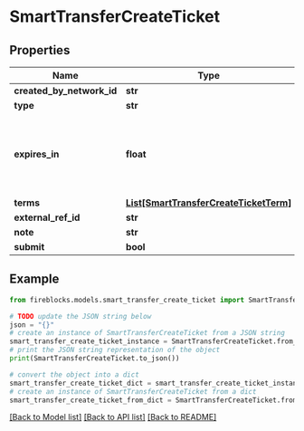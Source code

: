# SmartTransferCreateTicket


## Properties

Name | Type | Description | Notes
------------ | ------------- | ------------- | -------------
**created_by_network_id** | **str** |  | 
**type** | **str** |  | 
**expires_in** | **float** | Number of hours after which an OPEN ticket will expire if no term is funded. | [optional] 
**terms** | [**List[SmartTransferCreateTicketTerm]**](SmartTransferCreateTicketTerm.md) |  | [optional] 
**external_ref_id** | **str** |  | [optional] 
**note** | **str** |  | [optional] 
**submit** | **bool** |  | [optional] 

## Example

```python
from fireblocks.models.smart_transfer_create_ticket import SmartTransferCreateTicket

# TODO update the JSON string below
json = "{}"
# create an instance of SmartTransferCreateTicket from a JSON string
smart_transfer_create_ticket_instance = SmartTransferCreateTicket.from_json(json)
# print the JSON string representation of the object
print(SmartTransferCreateTicket.to_json())

# convert the object into a dict
smart_transfer_create_ticket_dict = smart_transfer_create_ticket_instance.to_dict()
# create an instance of SmartTransferCreateTicket from a dict
smart_transfer_create_ticket_from_dict = SmartTransferCreateTicket.from_dict(smart_transfer_create_ticket_dict)
```
[[Back to Model list]](../README.md#documentation-for-models) [[Back to API list]](../README.md#documentation-for-api-endpoints) [[Back to README]](../README.md)


